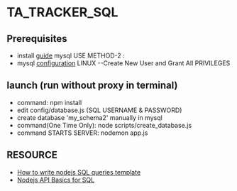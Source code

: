# TA_TRACKER_SQL

## Prerequisites

+ install [guide](https://dev.mysql.com/doc/mysql-apt-repo-quick-guide/en/) mysql USE METHOD-2 :
+ mysql [configuration](https://hackernoon.com/mysql-note-create-admin-user-5e77b43ecc8e) LINUX --Create New User and Grant All PRIVILEGES

## launch  (run without proxy in terminal)
+ command: npm install
+ edit config/database.js (SQL USERNAME & PASSWORD)
+ create database 'my_schema2' manually in mysql
+ command(One Time Only): node scripts/create_database.js  
+ command STARTS SERVER: nodemon app.js

## RESOURCE
+ [How to write nodejs SQL queries template](https://github.com/mysqljs/mysql#escaping-query-values)
+ [Nodejs API Basics for SQL](https://bezkoder.com/node-js-rest-api-express-mysql/)
